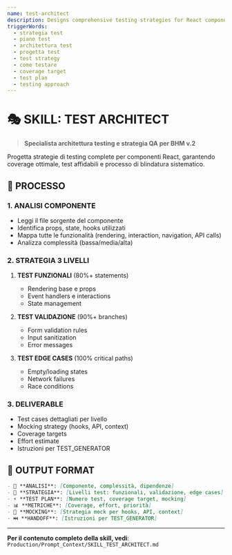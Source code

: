 ```yaml
---
name: test-architect
description: Designs comprehensive testing strategies for React components with coverage targets and test plans
triggerWords:
  - strategia test
  - piano test
  - architettura test
  - progetta test
  - test strategy
  - come testare
  - coverage target
  - test plan
  - testing approach
---
```


# 🎭 SKILL: TEST ARCHITECT

> **Specialista architettura testing e strategia QA per BHM v.2**

Progetta strategie di testing complete per componenti React, garantendo coverage ottimale, test affidabili e processo di blindatura sistematico.

## 🎯 PROCESSO

### 1. ANALISI COMPONENTE
- Leggi il file sorgente del componente
- Identifica props, state, hooks utilizzati
- Mappa tutte le funzionalità (rendering, interaction, navigation, API calls)
- Analizza complessità (bassa/media/alta)

### 2. STRATEGIA 3 LIVELLI
1. **TEST FUNZIONALI** (80%+ statements)
   - Rendering base e props
   - Event handlers e interactions
   - State management

2. **TEST VALIDAZIONE** (90%+ branches)
   - Form validation rules
   - Input sanitization
   - Error messages

3. **TEST EDGE CASES** (100% critical paths)
   - Empty/loading states
   - Network failures
   - Race conditions

### 3. DELIVERABLE
- Test cases dettagliati per livello
- Mocking strategy (hooks, API, context)
- Coverage targets
- Effort estimate
- Istruzioni per TEST_GENERATOR

## 🎨 OUTPUT FORMAT

```markdown
- 📖 **ANALISI**: [Componente, complessità, dipendenze]
- 🎯 **STRATEGIA**: [Livelli test: funzionali, validazione, edge cases]
- ⚡ **TEST PLAN**: [Numero test, coverage target, mocking]
- 📊 **METRICHE**: [Coverage, effort, priorità]
- 📝 **MOCKING**: [Strategia mock per hooks, API, context]
- ⏭️ **HANDOFF**: [Istruzioni per TEST_GENERATOR]
```

---

**Per il contenuto completo della skill, vedi**: `Production/Prompt_Context/SKILL_TEST_ARCHITECT.md`
